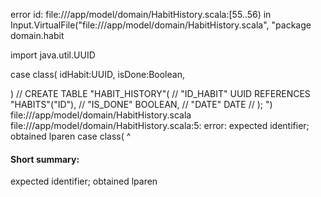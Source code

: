 error id: file://<WORKSPACE>/app/model/domain/HabitHistory.scala:[55..56) in Input.VirtualFile("file://<WORKSPACE>/app/model/domain/HabitHistory.scala", "package domain.habit

import java.util.UUID

case class(
  idHabit:UUID,
  isDone:Boolean,

)
// CREATE TABLE "HABIT_HISTORY"(
//   "ID_HABIT" UUID REFERENCES "HABITS"("ID"),
//   "IS_DONE" BOOLEAN,
//   "DATE" DATE
// );
")
file://<WORKSPACE>/app/model/domain/HabitHistory.scala
file://<WORKSPACE>/app/model/domain/HabitHistory.scala:5: error: expected identifier; obtained lparen
case class(
          ^
#### Short summary: 

expected identifier; obtained lparen